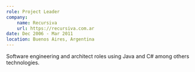 ```yaml
---
role: Project Leader
company:
    name: Recursiva
    url: https://recursiva.com.ar
date: Dec 2006 - Mar 2011
location: Buenos Aires, Argentina
---
```


Software engineering and architect roles using Java and C# among others technologies.
